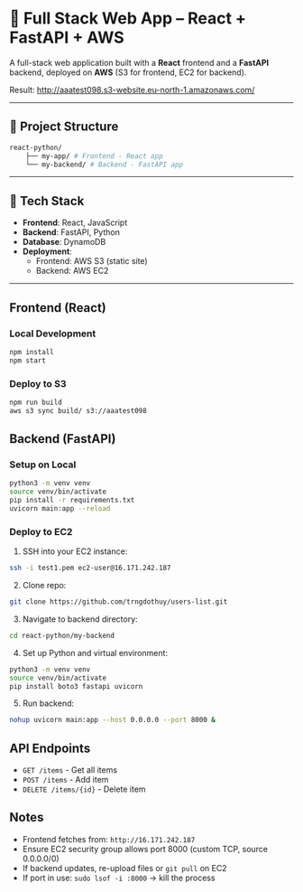# 🧩 Full Stack Web App – React + FastAPI + AWS

A full-stack web application built with a **React** frontend and a **FastAPI** backend, deployed on **AWS** (S3 for frontend, EC2 for backend).

Result: http://aaatest098.s3-website.eu-north-1.amazonaws.com/

---

## 📁 Project Structure

```bash
react-python/ 
    ├── my-app/ # Frontend - React app 
    └── my-backend/ # Backend - FastAPI app
```    

---

## 🚀 Tech Stack

- **Frontend**: React, JavaScript
- **Backend**: FastAPI, Python
- **Database**: DynamoDB 
- **Deployment**:
  - Frontend: AWS S3 (static site)
  - Backend: AWS EC2

---

## Frontend (React)

### Local Development

```bash
npm install
npm start
```

### Deploy to S3

```bash
npm run build
aws s3 sync build/ s3://aaatest098
```


## Backend (FastAPI)

### Setup on Local

```bash
python3 -m venv venv
source venv/bin/activate
pip install -r requirements.txt
uvicorn main:app --reload
```

### Deploy to EC2

1. SSH into your EC2 instance:
```bash
ssh -i test1.pem ec2-user@16.171.242.187
```

2. Clone repo:
```bash
git clone https://github.com/trngdothuy/users-list.git
```

3. Navigate to backend directory:

```bash
cd react-python/my-backend
```

4. Set up Python and virtual environment:
```bash
python3 -m venv venv
source venv/bin/activate
pip install boto3 fastapi uvicorn
```

5. Run backend:
```bash
nohup uvicorn main:app --host 0.0.0.0 --port 8000 &
```

## API Endpoints

- `GET /items` - Get all items
- `POST /items` - Add item
- `DELETE /items/{id}` - Delete item

## Notes

- Frontend fetches from: `http://16.171.242.187`
- Ensure EC2 security group allows port 8000 (custom TCP, source 0.0.0.0/0)
- If backend updates, re-upload files or `git pull` on EC2
- If port in use: `sudo lsof -i :8000` → kill the process
```